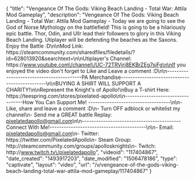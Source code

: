 {
    "title": "Vengeance Of The Gods: Viking Beach Landing - Total War: Attila Mod Gameplay",
    "description": "Vengeance Of The Gods: Viking Beach Landing - Total War: Attila Mod Gameplay - Today we are going to see the God of Norse Mythology on the battlefield!  This is going to be a hilariously epic battle.  Thor, Odin, and Ullr lead their followers to glory in this Viking Beach Landing.  Utiplayer will be defending the beaches as the Saxons.  Enjoy the Battle :D\n\nMod Link: https:\/\/steamcommunity.com\/sharedfiles\/filedetails\/?id=628013920&searchtext=\n\nUtiplayer's Channel: https:\/\/www.youtube.com\/channel\/UC-72TRVjrj8EKBrZEg7sjFg\n\nIf you enjoyed the video don't forget to Like and Leave a comment :D\n\n-----------------------------------------PA Merchandise----------------------------------------------\n\nBUYING A SHIRT WILL SUPPORT A CHARITY!\n\nRepresent the Knight's of Apollo!\nBuy a T-shirt Here: https:\/\/teespring.com\/stores\/pixelated-apollo\n\n----------------------------------How You Can Support Me! -----------------------------------\n\n- Like, share and leave a comment :D\n- Turn OFF adblock or whitelist my channel\n- Send me a GREAT battle Replay: pixelatedapollo@gmail.com\n\n------------------------------------------Connect With Me!-----------------------------------------\n\n- Email: pixelatedapollo@gmail.com\n- Twitter: https:\/\/twitter.com\/PixelatedApollo\n- Steam Group:  http:\/\/steamcommunity.com\/groups\/apollosknights\n- Twitch: http:\/\/www.twitch.tv\/pixelatedapollo",
    "videoid": "117404867",
    "date_created": "1493917203",
    "date_modified": "1506478186",
    "type": "captivate",
    "layout": "video",
    "url": "\/v\/vengeance-of-the-gods-viking-beach-landing-total-war-attila-mod-gameplay\/117404867"
}